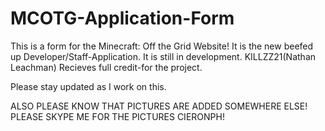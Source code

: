MCOTG-Application-Form
======================

This is a form for the Minecraft: Off the Grid Website! It is the new beefed up Developer/Staff-Application. It is still in development. KILLZZ21(Nathan Leachman) Recieves full credit-for the project.


Please stay updated as I work on this.

ALSO PLEASE KNOW THAT PICTURES ARE ADDED SOMEWHERE ELSE! PLEASE SKYPE ME FOR THE PICTURES CIERONPH!
